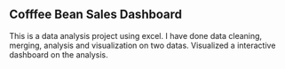 ## Cofffee Bean Sales Dashboard

This is a data analysis project using excel. I have done data cleaning, merging, analysis and visualization on two datas. Visualized a interactive dashboard on the analysis.
